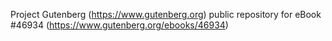 Project Gutenberg (https://www.gutenberg.org) public repository for eBook #46934 (https://www.gutenberg.org/ebooks/46934)
